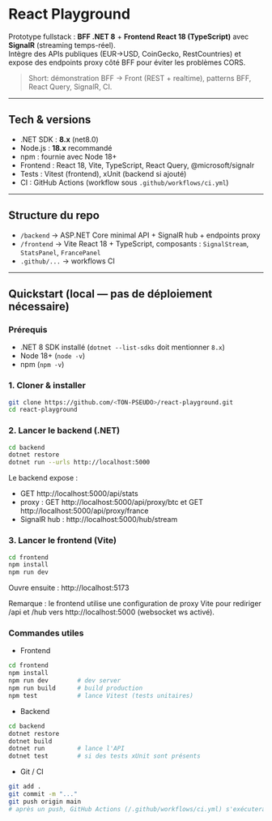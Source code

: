 # React Playground

Prototype fullstack : **BFF .NET 8** + **Frontend React 18 (TypeScript)** avec **SignalR** (streaming temps-réel).  
Intègre des APIs publiques (EUR→USD, CoinGecko, RestCountries) et expose des endpoints proxy côté BFF pour éviter les problèmes CORS.

> Short: démonstration BFF → Front (REST + realtime), patterns BFF, React Query, SignalR, CI.

---

## Tech & versions

- .NET SDK : **8.x** (net8.0)
- Node.js : **18.x** recommandé
- npm : fournie avec Node 18+
- Frontend : React 18, Vite, TypeScript, React Query, @microsoft/signalr
- Tests : Vitest (frontend), xUnit (backend si ajouté)
- CI : GitHub Actions (workflow sous `.github/workflows/ci.yml`)

---

## Structure du repo

- `/backend` → ASP.NET Core minimal API + SignalR hub + endpoints proxy
- `/frontend` → Vite React 18 + TypeScript, composants : `SignalStream`, `StatsPanel`, `FrancePanel`
- `.github/...` → workflows CI

---

## Quickstart (local — pas de déploiement nécessaire)

### Prérequis

- .NET 8 SDK installé (`dotnet --list-sdks` doit mentionner `8.x`)
- Node 18+ (`node -v`)
- npm (`npm -v`)

### 1. Cloner & installer

```bash
git clone https://github.com/<TON-PSEUDO>/react-playground.git
cd react-playground
```

### 2. Lancer le backend (.NET)

```bash
cd backend
dotnet restore
dotnet run --urls http://localhost:5000
```

Le backend expose :

- GET http://localhost:5000/api/stats
- proxy : GET http://localhost:5000/api/proxy/btc et GET http://localhost:5000/api/proxy/france
- SignalR hub : http://localhost:5000/hub/stream

### 3. Lancer le frontend (Vite)

```bash
cd frontend
npm install
npm run dev
```

Ouvre ensuite : http://localhost:5173

Remarque : le frontend utilise une configuration de proxy Vite pour rediriger /api et /hub vers http://localhost:5000 (websocket ws activé).

### Commandes utiles

- Frontend

```bash
cd frontend
npm install
npm run dev        # dev server
npm run build      # build production
npm test           # lance Vitest (tests unitaires)
```

- Backend

```bash
cd backend
dotnet restore
dotnet build
dotnet run         # lance l'API
dotnet test        # si des tests xUnit sont présents
```

- Git / CI

```bash
git add .
git commit -m "..."
git push origin main
# après un push, GitHub Actions (/.github/workflows/ci.yml) s'exécutera si présent
```
